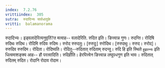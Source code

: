 ```yaml
---
index:  7.2.76
vrittiindex:  305
sutra:  रुदादिभ्यः सार्वधातुके
vritti:  balamanorama 
---
```


रुदादिभ्यः। इड्वलादेरित्यनुवृतिं?त मत्वाह-- वलादेरिति. रुदित इति। ङित्त्वान्न गुणः। रुदन्ति। रोदिषि रुदिथः रुदिथ। रोदिमि रुदिवः रुदिमः। रुरोद रुरुदतुः। [रुरुदुः] रुरोदिथ। [रुरुदथुः। रुरुद। रुरोद]।रुरुदिव रुरुदिम। रोदिता। रोदिष्यति। रोदितु--रुदितात् रुदिताम् रुदन्तु। रुदि हि इति स्थिते `हुझल्भ्यः` इति धित्वमाशङ्क्य आह-- हौ परत्वादिति। रुदिहीति। हेरपित्त्वेन ङित्त्वान्न लघूपधगुण इति भावः। रुदितात् रुदितम् रुदित। रोदानि रोदाव रोदाम। 

